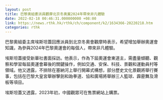 ```yaml
---
layout: post
title: 巴黎奧組委派員觀摩北京冬奧冀2024年帶來非凡體驗
date: 2022-02-18 00:46:31.000000000 +08:00
link: https://news.rthk.hk/rthk/ch/component/k2/1634366-20220218.htm
categories: rthk
---
```


巴黎奧組委主席埃斯坦蓋回應派員到北京冬奧會觀摩時表示，希望增加舉辦奧運會知識，為參與2024年巴黎奧運會的每個人，帶來非凡體驗。

埃斯坦蓋接受新華社書面採訪。他表示，作為下屆奧運會東道主，需盡量傾聽、觀察和學習每屆奧運會幕後的關鍵操作，例如交通、安保、科技、景觀和運動員村等領域。他又透露，不排除在塞納河上舉行開幕式構想，部分歷史文化景觀將舉行賽事，包括在巴黎大皇宮舉辦擊劍和跆拳道、協和廣場將舉辦三人籃球、霹靂舞及滑板等項目。

埃斯坦蓋又透露，2023年初，中國觀眾可在售票網站上購票。
